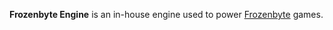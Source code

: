 **Frozenbyte Engine** is an in-house engine used to power [Frozenbyte](https://www.frozenbyte.com/) games.

